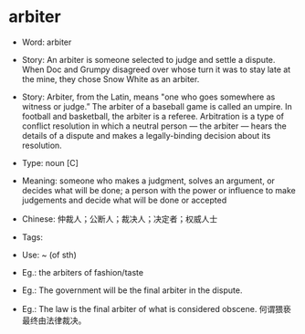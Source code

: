 # arbiter

- Word: arbiter
- Story: An arbiter is someone selected to judge and settle a dispute. When Doc and Grumpy disagreed over whose turn it was to stay late at the mine, they chose Snow White as an arbiter.
- Story: Arbiter, from the Latin, means "one who goes somewhere as witness or judge.” The arbiter of a baseball game is called an umpire. In football and basketball, the arbiter is a referee. Arbitration is a type of conflict resolution in which a neutral person — the arbiter — hears the details of a dispute and makes a legally-binding decision about its resolution.

- Type: noun [C]
- Meaning: someone who makes a judgment, solves an argument, or decides what will be done; a person with the power or influence to make judgements and decide what will be done or accepted
- Chinese: 仲裁人；公断人；裁决人；决定者；权威人士
- Tags: 
- Use: ~ (of sth)
- Eg.: the arbiters of fashion/taste
- Eg.: The government will be the final arbiter in the dispute.
- Eg.: The law is the final arbiter of what is considered obscene. 何谓猥亵最终由法律裁决。


